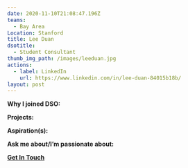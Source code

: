 ```yaml
---
date: 2020-11-10T21:08:47.196Z
teams:
  - Bay Area
Location: Stanford
title: Lee Duan
dsotitle:
  - Student Consultant
thumb_img_path: /images/leeduan.jpg
actions:
  - label: LinkedIn
    url: https://www.linkedin.com/in/lee-duan-84015b18b/
layout: post
---
```

**Why I joined DSO:**

**Projects:**

**Aspiration(s):**

**Ask me about/I’m passionate about:** 

**[Get In Touch](mailto:leeduan@dsoglobal.org)**